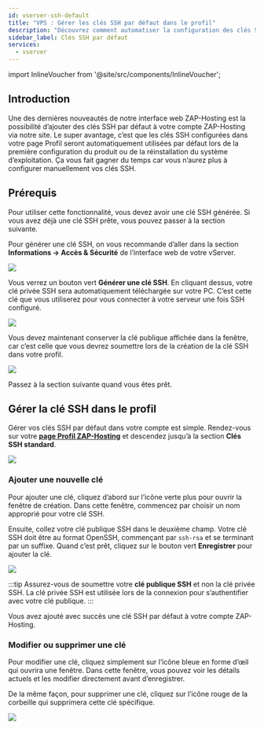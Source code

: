 ```yaml
---
id: vserver-ssh-default
title: "VPS : Gérer les clés SSH par défaut dans le profil"
description: "Découvrez comment automatiser la configuration des clés SSH pour un accès serveur plus rapide et des installations de produits simplifiées avec ZAP-Hosting → En savoir plus maintenant"
sidebar_label: Clés SSH par défaut
services:
  - vserver
---
```


import InlineVoucher from '@site/src/components/InlineVoucher';

## Introduction
Une des dernières nouveautés de notre interface web ZAP-Hosting est la possibilité d’ajouter des clés SSH par défaut à votre compte ZAP-Hosting via notre site. Le super avantage, c’est que les clés SSH configurées dans votre page Profil seront automatiquement utilisées par défaut lors de la première configuration du produit ou de la réinstallation du système d’exploitation. Ça vous fait gagner du temps car vous n’aurez plus à configurer manuellement vos clés SSH.

<InlineVoucher />

## Prérequis
Pour utiliser cette fonctionnalité, vous devez avoir une clé SSH générée. Si vous avez déjà une clé SSH prête, vous pouvez passer à la section suivante.

Pour générer une clé SSH, on vous recommande d’aller dans la section **Informations -> Accès & Sécurité** de l’interface web de votre vServer.

![](https://screensaver01.zap-hosting.com/index.php/s/N9FxTpdfibwCWSD/preview)

Vous verrez un bouton vert **Générer une clé SSH**. En cliquant dessus, votre clé privée SSH sera automatiquement téléchargée sur votre PC. C’est cette clé que vous utiliserez pour vous connecter à votre serveur une fois SSH configuré.

![](https://screensaver01.zap-hosting.com/index.php/s/tdYfxJYNBFC2R9k/preview)

Vous devez maintenant conserver la clé publique affichée dans la fenêtre, car c’est celle que vous devrez soumettre lors de la création de la clé SSH dans votre profil.

![](https://screensaver01.zap-hosting.com/index.php/s/Tc9MEGamAC9dDF3/preview)

Passez à la section suivante quand vous êtes prêt.

## Gérer la clé SSH dans le profil
Gérer vos clés SSH par défaut dans votre compte est simple. Rendez-vous sur votre **[page Profil ZAP-Hosting](https://zap-hosting.com/en/customer/home/profile/)** et descendez jusqu’à la section **Clés SSH standard**.

![](https://screensaver01.zap-hosting.com/index.php/s/QzefcYZWPGz3rJr/preview)

### Ajouter une nouvelle clé
Pour ajouter une clé, cliquez d’abord sur l’icône verte plus pour ouvrir la fenêtre de création. Dans cette fenêtre, commencez par choisir un nom approprié pour votre clé SSH.

Ensuite, collez votre clé publique SSH dans le deuxième champ. Votre clé SSH doit être au format OpenSSH, commençant par `ssh-rsa` et se terminant par un suffixe. Quand c’est prêt, cliquez sur le bouton vert **Enregistrer** pour ajouter la clé.

![](https://screensaver01.zap-hosting.com/index.php/s/CBTcDSiBLfNYi2R/preview)

:::tip
Assurez-vous de soumettre votre **clé publique SSH** et non la clé privée SSH. La clé privée SSH est utilisée lors de la connexion pour s’authentifier avec votre clé publique.
:::

Vous avez ajouté avec succès une clé SSH par défaut à votre compte ZAP-Hosting.

### Modifier ou supprimer une clé
Pour modifier une clé, cliquez simplement sur l’icône bleue en forme d’œil qui ouvrira une fenêtre. Dans cette fenêtre, vous pouvez voir les détails actuels et les modifier directement avant d’enregistrer.

De la même façon, pour supprimer une clé, cliquez sur l’icône rouge de la corbeille qui supprimera cette clé spécifique.

![](https://screensaver01.zap-hosting.com/index.php/s/56mPcDswpZBaHms/preview)

<InlineVoucher />